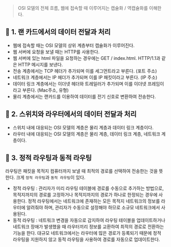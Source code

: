> OSI 모델의 전체 흐름, 웹에 접속할 때 이루어지는 캡슐화 / 역캡슐화를 이해한다.

## 🐶 1. 랜 카드에서의 데이터 전달과 처리
- 웹에 접속할 때는 OSI 모델의 상위 계층부터 캡슐화가 이루어진다.
- 웹 서버에 요청을 보낼 때는 HTTP를 사용한다.
- 웹 서버에 있는 html 파일을 요청하는 경우에는 GET / index.html. HTTP/1.1과 같은 HTTP 메시지를 보낸다. 
- 전송 계층에서는 TCP 헤더가 추가되며 이를 세그먼트라고 부른다. (포트 주소)
- 네트워크 계층에서는 IP 헤더가 추가되며 이를 IP 패킷이라고 부른다. (IP 주소)
- 데이터 링크 계층에서는 이더넷 헤더와 트레일러가 추가되며 이를 이더넷 프레임이라고 부른다. (Mac주소, 유형)
- 물리 계층에서는 랜카드를 이용하여 데이터를 전기 신호로 변환하여 전송한다.

## 🐶 2. 스위치와 라우터에서의 데이터 전달과 처리
- 스위치 내에 대응되는 OSI 모델의 계층은 물리 계층과 데이터 링크 계층이다.
- 라우터 내에 대응되는 OSI 모델의 계층은 물리 계층, 데이터 링크 계층, 네트워크 계층이다.

## 🐶 3. 정적 라우팅과 동적 라우팅
라우팅은 패킷을 목적지 컴퓨터까지 보낼 때 최적의 경로를 선택하여 전송한는 것을 뜻한다. 크게 `정적 라우팅`과 `동적 라우팅`이 있다.
- 정적 라우팅 : 관리자가 미리 라우팅 테이블에 경로를 수동으로 추가하는 방법으로, 목적지까지의 경로를 고정하거나 목적지까지의 경로가 하나로 한정되는 경우에 사용한다. 정적 라우팅에서는 네트워크에 존재하는 모든 목적지 네트워크의 정보를 라우터에 알려줘야 하며, 관리자가 수동으로 설정해야 하므로 소규모 네트워크에서 사용된다. 
- 동적 라우팅 : 네트워크 변경을 자동으로 감지하여 라우팅 테이블을 업데이트하거나 네트워크 장애가 발생했을 때 라우터끼리 정보를 교환하여 최적의 경로로 전환하는 기능을 한다.  대규모 네트워크에서는 라우터에 많은 경로가 등록되기 때문에 정적 라우팅을 지원하지 않고 동적 라우팅을 사용하여 경로를 자동으로 업데이트한다.
